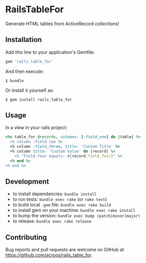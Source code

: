 # RailsTableFor

Generate HTML tables from ActiveRecord collections!

## Installation

Add this line to your application's Gemfile:

```ruby
gem 'rails_table_for'
```

And then execute:

    $ bundle

Or install it yourself as:

    $ gem install rails_table_for

## Usage

In a view in your rails project:
```ruby
<%= table_for @records, columns: [:field_one] do |table| %>
  <% column :field_two %>
  <% column :field_three, title: 'Custom Title' %>
  <% column title: 'Custom Value' do |record| %>
    <% "Field four equals: #{record.field_four}" %>
  <% end %>
<% end %>
```

## Development

- to install dependencies: `bundle install`
- to run tests: `bundle exec rake` (or `rake test`)
- to build local `.gem` file: `bundle exec rake build`
- to install gem on your machine: `bundle exec rake install`
- to bump the version: `bundle exec bump (patch|minor|major)`
- to release: `bundle exec rake release`

## Contributing

Bug reports and pull requests are welcome on GitHub at https://github.com/acroos/rails_table_for.
